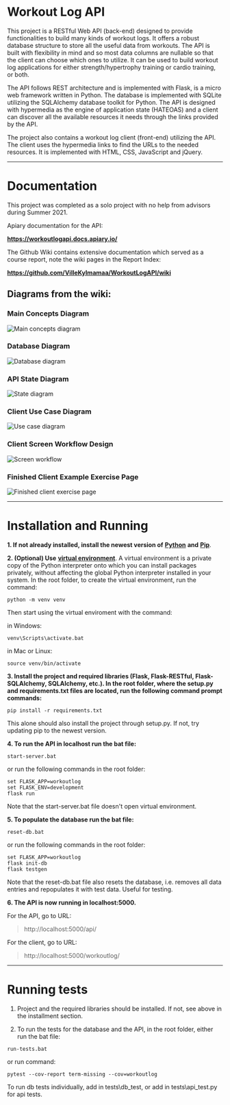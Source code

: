 # Workout Log API

This project is a RESTful Web API (back-end) designed to provide functionalities to build many kinds of workout logs. It offers a robust database structure to store all the useful data from workouts. The API is built with flexibility in mind and so most data columns are nullable so that the client can choose which ones to utilize. It can be used to build workout log applications for either strength/hypertrophy training or cardio training, or both.

The API follows REST architecture and is implemented with Flask, is a micro web framework written in Python. The database is implemented with SQLite utilizing the SQLAlchemy database toolkit for Python. The API is designed with hypermedia as the engine of application state (HATEOAS) and a client can discover all the available resources it needs through the links provided by the API.

The project also contains a workout log client (front-end) utilizing the API. The client uses the hypermedia links to find the URLs to the needed resources. It is implemented with HTML, CSS, JavaScript and jQuery.



---


# Documentation

This project was completed as a solo project with no help from advisors during Summer 2021.

Apiary documentation for the API:

**https://workoutlogapi.docs.apiary.io/**

The Github Wiki contains extensive documentation which served as a course report, note the wiki pages in the Report Index:

**https://github.com/VilleKylmamaa/WorkoutLogAPI/wiki**

## Diagrams from the wiki:

### Main Concepts Diagram
![Main concepts diagram](https://raw.githubusercontent.com/VilleKylmamaa/WorkoutLogAPI/main/uploads/main-concepts-diagram.png)

### Database Diagram
![Database diagram](https://raw.githubusercontent.com/VilleKylmamaa/WorkoutLogAPI/main/uploads/database-diagram.png)

### API State Diagram
![State diagram](https://raw.githubusercontent.com/VilleKylmamaa/WorkoutLogAPI/main/uploads/state-diagram.png)

### Client Use Case Diagram
![Use case diagram](https://raw.githubusercontent.com/VilleKylmamaa/WorkoutLogAPI/main/uploads/use-case-diagram.png)

### Client Screen Workflow Design
![Screen workflow](https://raw.githubusercontent.com/VilleKylmamaa/WorkoutLogAPI/main/uploads/screenflow.png)

### Finished Client Example Exercise Page
![Finished client exercise page](https://raw.githubusercontent.com/VilleKylmamaa/WorkoutLogAPI/main/uploads/client-screencaps/max-chart.jpg)


---


# Installation and Running

**1. If not already installed, install the newest version of** [**Python**](https://www.python.org/downloads/) **and** [**Pip**](https://pypi.org/project/pip/).

**2. (Optional) Use** [**virtual environment**](https://docs.python.org/3/tutorial/venv.html). A virtual environment is a private copy of the Python interpreter onto which you can install packages privately, without affecting the global Python interpreter installed in your system. In the root folder, to create the virtual environment, run the command:

```
python -m venv venv
```

Then start using the virtual enviroment with the command:

in Windows:

```
venv\Scripts\activate.bat
```

in Mac or Linux:

```
source venv/bin/activate
```


**3. Install the project and required libraries (Flask, Flask-RESTful, Flask-SQLAlchemy, SQLAlchemy, etc.). In the root folder, where the setup.py and requirements.txt files are located, run the following command prompt commands:**
 
 ```
 pip install -r requirements.txt
 ```
 
 This alone should also install the project through setup.py. If not, try updating pip to the newest version.

**4. To run the API in localhost run the bat file:**

```
start-server.bat
```

or run the following commands in the root folder:

```
set FLASK_APP=workoutlog
set FLASK_ENV=development
flask run
```

Note that the start-server.bat file doesn't open virtual environment.

**5. To populate the database run the bat file:**

```
reset-db.bat
```

or run the following commands in the root folder:

```
set FLASK_APP=workoutlog
flask init-db
flask testgen
```

Note that the reset-db.bat file also resets the database, i.e. removes all data entries and repopulates it with test data. Useful for testing.


**6. The API is now running in localhost:5000.**

For the API, go to URL: 

>http://localhost:5000/api/

For the client, go to URL:

>http://localhost:5000/workoutlog/


---


# Running tests

1. Project and the required libraries should be installed. If not, see above in the installment section.

2. To run the tests for the database and the API, in the root folder, either run the bat file:

```
run-tests.bat
```

or run command:

```
pytest --cov-report term-missing --cov=workoutlog
```

To run db tests individually, add in tests\db_test, or add in tests\api_test.py for api tests.






